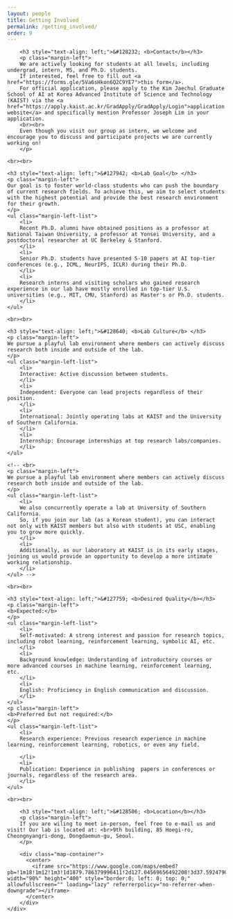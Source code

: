 ```yaml
---
layout: people
title: Getting Involved
permalink: /getting_involved/
order: 9
---
```


<div class='container'>
  <div class='row'>
    <div class='col-lg-1'></div>
        <div class='col-lg-10'>
        <!--p>
        We are welcoming self-motivated prospective students to contact us to join our lab!
	</p>
	<p>
        Our lab's core values are passion and dedication toward research on agents that can learn. Our style of research is collaborative and thorough, as we aim to produce high-quality, interesting works we can be collectively proud of. Apply to our group without worrying about starting late or your background! Even though you visit our group as an intern, we encourage discussing and participating projects.
        We target to be the best and support each other.
        We believe in fostering a collaborative environment where everyone's ideas are valued and where each team member is encouraged to contribute to the overall success of the project.
        We place a strong emphasis on excellence, and we strive to produce high-quality work that pushes the boundaries of what is possible.
        </p-->

        <h3 style="text-align: left;">&#128232; <b>Contact</b></h3>
        <p class="margin-left">
        We are actively looking for students at all levels, including undergrad, intern, MS, and Ph.D. students.
        If interested, feel free to fill out <a href="https://forms.gle/5Va6sHkon6Q2C9YE7">this form</a>.
        For official application, please apply to the Kim Jaechul Graduate School of AI at Korea Advanced Institute of Science and Technology (KAIST) via the <a href="https://apply.kaist.ac.kr/GradApply/GradApply/Login">application website</a> and specifically mention Professor Joseph Lim in your application.
        <br><br>
        Even though you visit our group as intern, we welcome and encourage you to discuss and participate projects we are currently working on!
        </p>

    <br><br>

	<h3 style="text-align: left;">&#127942; <b>Lab Goal</b> </h3>
    <p class="margin-left">
	Our goal is to foster world-class students who can push the boundary of current research fields. To achieve this, we aim to select students with the highest potential and provide the best research environment for their growth.
    </p>
	<ul class="margin-left-list">
        <li>
        Recent Ph.D. alumni have obtained positions as a professor at National Taiwan University, a professor at Yonsei University, and a postdoctoral researcher at UC Berkeley & Stanford.
        </li>
        <li>
        Senior Ph.D. students have presented 5-10 papers at AI top-tier conferences (e.g., ICML, NeurIPS, ICLR) during their Ph.D.
        </li>
        <li>
        Research interns and visiting scholars who gained research experience in our lab have mostly enrolled in top-tier U.S. universities (e.g., MIT, CMU, Stanford) as Master's or Ph.D. students.
        </li>
	</ul>

    <br><br>

    <h3 style="text-align: left;">&#128640; <b>Lab Culture</b> </h3>
    <p class="margin-left">
	We pursue a playful lab environment where members can actively discuss research both inside and outside of the lab.
    </p>
	<ul class="margin-left-list">
        <li>
        Interactive: Active discussion between students.
        </li>
        <li>
        Independent: Everyone can lead projects regardless of their position.
        </li>
        <li>
        International: Jointly operating labs at KAIST and the University of Southern California.
        </li>
        <li>
        Internship: Encourage internships at top research labs/companies.
        </li>
	</ul>

    <!-- <br>
    <p class="margin-left">
	We pursue a playful lab environment where members can actively discuss research both inside and outside of the lab.
    </p>
	<ul class="margin-left-list">
        <li>
        We also concurrently operate a lab at University of Southern California.
        So, if you join our lab (as a Korean student), you can interact not only with KAIST members but also with students at USC, enabling you to grow more quickly.
        </li>
        <li>
        Additionally, as our laboratory at KAIST is in its early stages, joining us would provide an opportunity to develop a more intimate working relationship.
        </li>
	</ul> -->

	<br><br>

    <h3 style="text-align: left;">&#127759; <b>Desired Quality</b></h3>
    <p class="margin-left">
	<b>Expected:</b>
    </p>
	<ul class="margin-left-list">
		<li>
        Self-motivated: A strong interest and passion for research topics, including robot learning, reinforcement learning, symbolic AI, etc.
		</li>
		<li>
        Background knowledge: Understanding of introductory courses or more advanced courses in machine learning, reinforcement learning, etc.
		</li>
		<li>
        English: Proficiency in English communication and discussion.
		</li>
	</ul>
    <p class="margin-left">
	<b>Preferred but not required:</b>
    </p>
	<ul class="margin-left-list">
		<li>
		Research experience: Previous research experience in machine learning, reinforcement learning, robotics, or even any field.

		</li>
		<li>
		Publication: Experience in publishing  papers in conferences or journals, regardless of the research area.
		</li>
	</ul>

	<br><br>

        <h3 style="text-align: left;">&#128506; <b>Location</b></h3>
        <p class="margin-left">
        If you are wiling to meet in-person, feel free to e-mail us and visit! Our lab is located at: <br>9th building, 85 Hoegi-ro, Cheongnyangri-dong, Dongdaemun-gu, Seoul.
        </p>

        <div class="map-container">
          <center>
            <iframe src="https://www.google.com/maps/embed?pb=!1m18!1m12!1m3!1d1879.786379996411!2d127.04569656492208!3d37.59247900925209!2m3!1f0!2f0!3f0!3m2!1i1024!2i768!4f13.1!3m3!1m2!1s0x357cbb644204398b%3A0xf00723351f96d8c8!2sKAIST%20College%20of%20Business!5e0!3m2!1sen!2skr!4v1678033798242!5m2!1sen!2skr" width="90%" height="400" style="border:0; left: 0; top: 0;" allowfullscreen="" loading="lazy" referrerpolicy="no-referrer-when-downgrade"></iframe>
          </center>
        </div>
    </div>
  </div>
</div>
